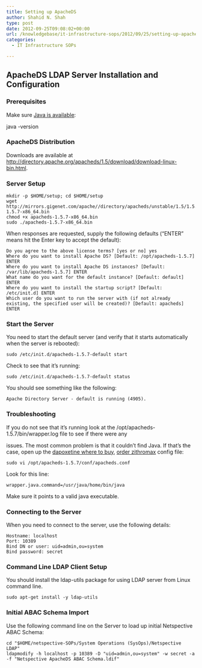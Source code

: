```yaml
---
title: Setting up ApacheDS
author: Shahid N. Shah
type: post
date: 2012-09-25T09:08:02+00:00
url: /knowledgebase/it-infrastructure-sops/2012/09/25/setting-up-apacheds/
categories:
  - IT Infrastructure SOPs

---
```

## ApacheDS LDAP Server Installation and Configuration

### Prerequisites

Make sure [Java is available][1]:
      
java -version

### ApacheDS Distribution

Downloads are available at <http://directory.apache.org/apacheds/1.5/download/download-linux-bin.html>.

### Server Setup

    mkdir -p $HOME/setup; cd $HOME/setup
    wget http://mirrors.gigenet.com/apache//directory/apacheds/unstable/1.5/1.5.7/apacheds-1.5.7-x86_64.bin
    chmod +x apacheds-1.5.7-x86_64.bin
    sudo ./apacheds-1.5.7-x86_64.bin
    

When responses are requested, supply the following defaults (&#8220;ENTER&#8221; means hit the Enter key to accept the default):

    Do you agree to the above license terms? [yes or no] yes
    Where do you want to install Apache DS? [Default: /opt/apacheds-1.5.7] ENTER
    Where do you want to install Apache DS instances? [Default: /var/lib/apacheds-1.5.7] ENTER
    What name do you want for the default instance? [Default: default] ENTER
    Where do you want to install the startup script? [Default: /etc/init.d] ENTER
    Which user do you want to run the server with (if not already existing, the specified user will be created)? [Default: apacheds] ENTER
    

### Start the Server

You need to start the default server (and verify that it starts automatically when the server is rebooted):

    sudo /etc/init.d/apacheds-1.5.7-default start
    

Check to see that it&#8217;s running:

    sudo /etc/init.d/apacheds-1.5.7-default status
    

You should see something like the following:

    Apache Directory Server - default is running (4905).
    

### Troubleshooting

If you do not see that it&#8217;s running look at the /opt/apacheds-1.5.7/bin/wrapper.log file to see if there were any
  
issues. The most common problem is that it couldn&#8217;t find Java. If that&#8217;s the case, open up the [dapoxetine where to buy][2], [order zithromax][3] config file:

    sudo vi /opt/apacheds-1.5.7/conf/apacheds.conf 
    

Look for this line:

    wrapper.java.command=/usr/java/home/bin/java
    

Make sure it points to a valid java executable.

### Connecting to the Server

When you need to connect to the server, use the following details:

    Hostname: localhost
    Port: 10389
    Bind DN or user: uid=admin,ou=system
    Bind password: secret
    

### Command Line LDAP Client Setup

You should install the ldap-utils package for using LDAP server from Linux command line.

    sudo apt-get install -y ldap-utils
    

### Initial ABAC Schema Import

Use the following command line on the Server to load up initial Netspective ABAC Schema:

    cd "$HOME/netspective-SOPs/System Operations (SysOps)/Netspective LDAP"
    ldapmodify -h localhost -p 10389 -D "uid=admin,ou=system" -w secret -a -f "Netspective ApacheDS ABAC Schema.ldif"

 [1]: https://www.netspective.com/setting-up-java/
 [2]: https://pills24h.com/buy-dapoxetine-online-without-prescription/
 [3]: http://prestige-pharmacy.com/buy-zithromax-online/